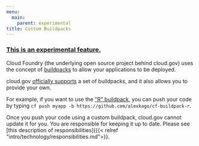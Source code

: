 ```yaml
---
menu:
  main:
    parent: experimental
title: Custom Buildpacks
---
```


### [This is an experimental feature.](/apps/experimental/)

Cloud Foundry (the underlying open source project behind cloud.gov) uses the concept of [buildpacks](https://docs.cloudfoundry.org/buildpacks/) to allow your applications to be deployed.

cloud.gov [officially supports](/intro/pricing/whats-included/) a set of buildpacks, and it also allows you to provide your own.

For example, if you want to use the ["R" buildpack](https://github.com/alexkago/cf-buildpack-r), you can push your code by typing `cf push myapp -b https://github.com/alexkago/cf-buildpack-r`.

Once you push your code using a custom buildpack, cloud.gov cannot update it for you. You are responsible for keeping it up to date. Please see [this description of responsibilities]({{< relref "intro/technology/responsibilities.md">}}.